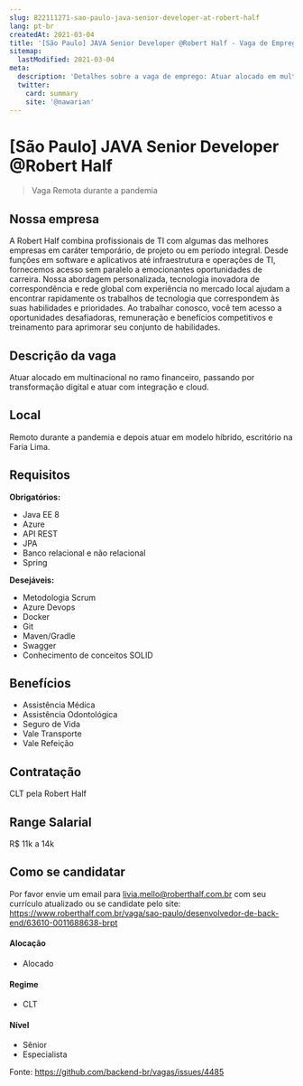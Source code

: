 ```yaml
---
slug: 822111271-sao-paulo-java-senior-developer-at-robert-half
lang: pt-br
createdAt: 2021-03-04
title: '[São Paulo] JAVA Senior Developer @Robert Half - Vaga de Emprego'
sitemap:
  lastModified: 2021-03-04
meta:
  description: 'Detalhes sobre a vaga de emprego: Atuar alocado em multinacional no ramo financeiro, passando por transformação digital e atuar com integração e cloud.'
  twitter:
    card: summary
    site: '@nawarian'
---
```


# [São Paulo] JAVA Senior Developer @Robert Half

> Vaga Remota durante a pandemia

## Nossa empresa

A Robert Half combina profissionais de TI com algumas das melhores empresas em caráter temporário, de projeto ou em período integral. Desde funções em software e aplicativos até infraestrutura e operações de TI, fornecemos acesso sem paralelo a emocionantes oportunidades de carreira. Nossa abordagem personalizada, tecnologia inovadora de correspondência e rede global com experiência no mercado local ajudam a encontrar rapidamente os trabalhos de tecnologia que correspondem às suas habilidades e prioridades. Ao trabalhar conosco, você tem acesso a oportunidades desafiadoras, remuneração e benefícios competitivos e treinamento para aprimorar seu conjunto de habilidades.

## Descrição da vaga

Atuar alocado em multinacional no ramo financeiro, passando por transformação digital e atuar com integração e cloud.

## Local

Remoto durante a pandemia e depois atuar em modelo híbrido, escritório na Faria Lima.


## Requisitos

**Obrigatórios:**
- Java EE 8
- Azure
- API REST
- JPA
- Banco relacional e não relacional
- Spring

**Desejáveis:**
- Metodologia Scrum
- Azure Devops
- Docker
- Git
- Maven/Gradle
- Swagger
- Conhecimento de conceitos SOLID 

## Benefícios

- Assistência Médica
- Assistência Odontológica
- Seguro de Vida
- Vale Transporte
- Vale Refeição

## Contratação

CLT pela Robert Half 

## Range Salarial

R$ 11k a 14k

## Como se candidatar

Por favor envie um email para livia.mello@roberthalf.com.br com seu currículo atualizado ou se candidate pelo site: https://www.roberthalf.com.br/vaga/sao-paulo/desenvolvedor-de-back-end/63610-0011688638-brpt

#### Alocação
- Alocado

#### Regime
- CLT

#### Nível
- Sênior
- Especialista




Fonte: https://github.com/backend-br/vagas/issues/4485